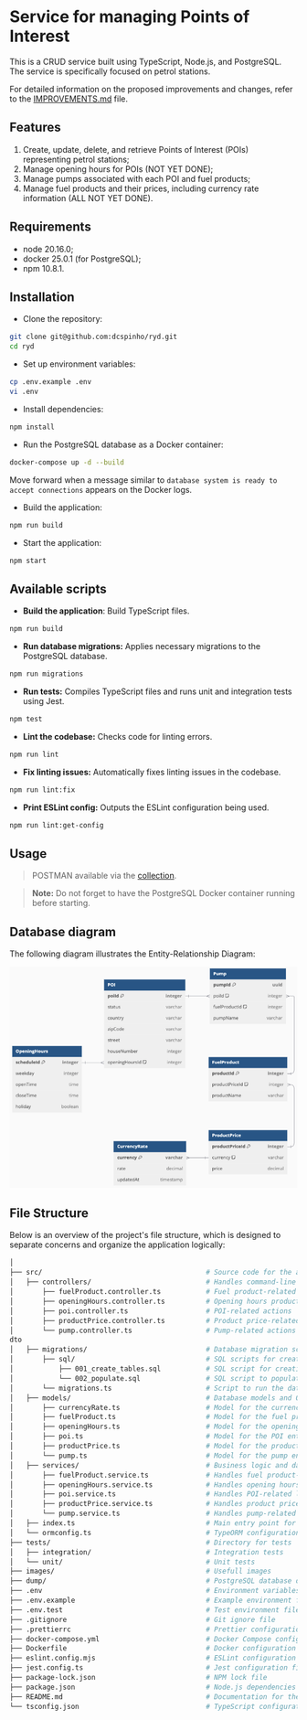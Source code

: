 # Service for managing Points of Interest

This is a CRUD service built using TypeScript, Node.js, and PostgreSQL.
The service is specifically focused on petrol stations.

For detailed information on the proposed improvements and changes, refer to the [IMPROVEMENTS.md](./IMPROVEMENTS.md) file.

## Features

1. Create, update, delete, and retrieve Points of Interest (POIs) representing petrol stations;
2. Manage opening hours for POIs (NOT YET DONE);
3. Manage pumps associated with each POI and fuel products;
4. Manage fuel products and their prices, including currency rate information (ALL NOT YET DONE).

## Requirements

- node 20.16.0;
- docker 25.0.1 (for PostgreSQL);
- npm 10.8.1.

## Installation

- Clone the repository:

```bash
git clone git@github.com:dcspinho/ryd.git
cd ryd
```

- Set up environment variables:

```bash
cp .env.example .env
vi .env
```

- Install dependencies:

```bash
npm install
```

- Run the PostgreSQL database as a Docker container:

```bash
docker-compose up -d --build
```

Move forward when a message similar to `database system is ready to accept connections` appears on the Docker logs.

- Build the application:

```bash
npm run build
```

- Start the application:

```bash
npm start
```

## Available scripts

- **Build the application**: Build TypeScript files.

```bash
npm run build
```

- **Run database migrations:** Applies necessary migrations to the PostgreSQL database.

```bash
npm run migrations
```

- **Run tests:** Compiles TypeScript files and runs unit and integration tests using Jest.

```bash
npm test
```

- **Lint the codebase:** Checks code for linting errors.

```bash
npm run lint
```

- **Fix linting issues:** Automatically fixes linting issues in the codebase.

```bash
npm run lint:fix
```

- **Print ESLint config:** Outputs the ESLint configuration being used.

```bash
npm run lint:get-config
```

## Usage

> POSTMAN available via the [collection](https://www.postman.com/martian-rocket-76341/workspace/ryd/collection/18435220-c7e5a739-91e3-4e7e-914f-853c287e1f2c?action=share&creator=18435220).

> **Note:** Do not forget to have the PostgreSQL Docker container running before starting.

## Database diagram

The following diagram illustrates the Entity-Relationship Diagram:

![Entity-Relationship Diagram](images/dbDiagram.png)

## File Structure

Below is an overview of the project's file structure, which is designed to separate concerns and organize the application logically:

```bash
│
├── src/                                        # Source code for the application
│   ├── controllers/                            # Handles command-line input and calls services
│       ├── fuelProduct.controller.ts           # Fuel product-related actions
│       ├── openingHours.controller.ts          # Opening hours product-related actions
│       ├── poi.controller.ts                   # POI-related actions
│       ├── productPrice.controller.ts          # Product price-related actions
│       └── pump.controller.ts                  # Pump-related actions
dto
│   ├── migrations/                             # Database migration scripts
│       ├── sql/                                # SQL scripts for creating/updating database schema
│           ├── 001_create_tables.sql           # SQL script for creating the necessary database tables
│           └── 002_populate.sql                # SQL script to populate the database
│       └── migrations.ts                       # Script to run the database migrations
│   ├── models/                                 # Database models and ORM configurations
│       ├── currencyRate.ts                     # Model for the currency rate entity
│       ├── fuelProduct.ts                      # Model for the fuel product entity
│       ├── openingHours.ts                     # Model for the opening hours entity
│       ├── poi.ts                              # Model for the POI entity
│       ├── productPrice.ts                     # Model for the product price entity
│       └── pump.ts                             # Model for the pump entity
│   ├── services/                               # Business logic and data access
│       ├── fuelProduct.service.ts              # Handles fuel product-related logic
│       ├── openingHours.service.ts             # Handles opening hours product-related logic
│       ├── poi.service.ts                      # Handles POI-related logic
│       ├── productPrice.service.ts             # Handles product price-related logic
│       └── pump.service.ts                     # Handles pump-related logic
│   ├── index.ts                                # Main entry point for the command-line application
│   └── ormconfig.ts                            # TypeORM configuration for database connection
├── tests/                                      # Directory for tests
│   ├── integration/                            # Integration tests
│   └── unit/                                   # Unit tests
├── images/                                     # Usefull images
├── dump/                                       # PostgreSQL database dump
├── .env                                        # Environment variables for database and API keys
├── .env.example                                # Example environment file
├── .env.test                                   # Test environment file
├── .gitignore                                  # Git ignore file
├── .prettierrc                                 # Prettier configuration file
├── docker-compose.yml                          # Docker Compose configuration
├── Dockerfile                                  # Docker configuration
├── eslint.config.mjs                           # ESLint configuration file
├── jest.config.ts                              # Jest configuration file for testing
├── package-lock.json                           # NPM lock file
├── package.json                                # Node.js dependencies and scripts
├── README.md                                   # Documentation for the project
└── tsconfig.json                               # TypeScript configuration file
```
